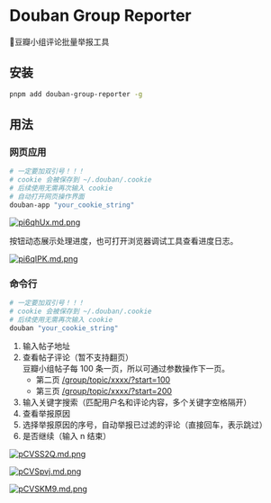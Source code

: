 # Douban Group Reporter

💢豆瓣小组评论批量举报工具

## 安装

```bash
pnpm add douban-group-reporter -g
```

## 用法

### 网页应用

```bash
# 一定要加双引号！！！
# cookie 会被保存到 ~/.douban/.cookie
# 后续使用无需再次输入 cookie
# 自动打开网页操作界面
douban-app "your_cookie_string"
```

[![pi6qhUx.md.png](https://z1.ax1x.com/2023/12/05/pi6qhUx.md.png)](https://imgse.com/i/pi6qhUx)

按钮动态展示处理进度，也可打开浏览器调试工具查看进度日志。

[![pi6qIPK.md.png](https://z1.ax1x.com/2023/12/05/pi6qIPK.md.png)](https://imgse.com/i/pi6qIPK)

### 命令行

```bash
# 一定要加双引号！！！
# cookie 会被保存到 ~/.douban/.cookie
# 后续使用无需再次输入 cookie
douban "your_cookie_string"
```

1. 输入帖子地址
2. 查看帖子评论（暂不支持翻页）<br>
   豆瓣小组帖子每 100 条一页，所以可通过参数操作下一页。
    - 第二页 [/group/topic/xxxx/?start=100](#)
    - 第三页 [/group/topic/xxxx/?start=200](#)
3. 输入关键字搜索（匹配用户名和评论内容，多个关键字空格隔开）
4. 查看举报原因
5. 选择举报原因的序号，自动举报已过滤的评论（直接回车，表示跳过）
6. 是否继续（输入 n 结束）

[![pCVSS2Q.md.png](https://s1.ax1x.com/2023/06/10/pCVSS2Q.md.png)](https://imgse.com/i/pCVSS2Q)

[![pCVSpvj.md.png](https://s1.ax1x.com/2023/06/10/pCVSpvj.md.png)](https://imgse.com/i/pCVSpvj)

[![pCVSKM9.md.png](https://s1.ax1x.com/2023/06/10/pCVSKM9.md.png)](https://imgse.com/i/pCVSKM9)